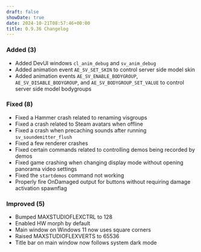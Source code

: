```yaml
---
draft: false
showDate: true
date: 2024-10-21T08:57:46+00:00
title: 0.9.36 Changelog
---
```


### Added (3)

- Added DevUI windows `cl_anim_debug` and `sv_anim_debug`
- Added animation event `AE_SV_SET_SKIN` to control server side model skin
- Added animation events `AE_SV_ENABLE_BODYGROUP`, `AE_SV_DISABLE_BODYGROUP`, and `AE_SV_BODYGROUP_SET_VALUE` to control server side model bodygroups
### Fixed (8)

- Fixed a Hammer crash related to renaming visgroups
- Fixed a crash related to Steam avatars when offline
- Fixed a crash when precaching sounds after running `sv_soundemitter_flush`
- Fixed a few renderer crashes
- Fixed certain commands related to controlling demos being recorded by demos
- Fixed game crashing when changing display mode without opening panorama video settings
- Fixed the `startdemos` command not working
- Properly fire OnDamaged output for buttons without requiring damage activation spawnflag
### Improved (5)

- Bumped MAXSTUDIOFLEXCTRL to 128
- Enabled HW morph by default
- Main window on Windows 11 now uses square corners
- Raised MAXSTUDIOFLEXVERTS to 65536
- Title bar on main window now follows system dark mode
